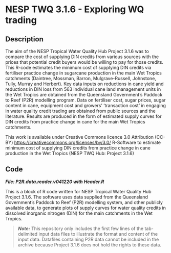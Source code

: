 # NESP TWQ 3.1.6 - Exploring WQ trading

## Description

The aim of the NESP Tropical Water Quality Hub Project 3.1.6 was to compare the cost of supplying DIN credits from various sources with the prices that
potential credit buyers would be willing to pay for those credits. This R-code estimates the minimum cost of supplying
DIN credits via fertiliser practice change in sugarcane production in the main Wet Tropics catchments (Daintree,
Mossman, Barron, Mulgrave-Russell, Johnstone, Tully, Murray and Herbert). Key data inputs on reductions in cane yield
and reductions in DIN loss from 563 individual cane land management units in the Wet Tropics are obtained
from the Queensland Government’s Paddock to Reef (P2R) modelling program. Data on fertiliser cost, sugar prices, sugar
content in cane, equipment cost and growers’ ‘transaction cost’ in engaging in water quality credit trading are obtained
from public sources and the literature. Results are produced in the form of estimated supply curves for DIN credits from
practice change in cane for the main Wet Tropics catchments.

This work is available under Creative Commons licence 3.0 Attribution 
(CC-BY) https://creativecommons.org/licenses/by/3.0/ R-Software to estimate minimum cost of supplying
DIN credits from practice change in cane production in the Wet Tropics (NESP TWQ Hub: Project 3.1.6)

## Code 
***File: P2R.data.reader.v041220 with Header.R*** 

This is a block of R code written for NESP Tropical Water Quality Hub Project 3.1.6. The software uses data supplied from 
the Queensland Government’s Paddock to Reef (P2R) modelling system, and other publicly available data, to generate plots 
of supply curves for water quality credits in dissolved inorganic nitrogen (DIN) for the main catchments in the Wet 
Tropics.

> ***Note:*** This repository only includes the first few lines of the tab-delimited input data files to illustrate the 
> format and content of the input data. Datafiles containing P2R data cannot be included in the archive because 
> Project 3.1.6 does not hold the rights to these data.
